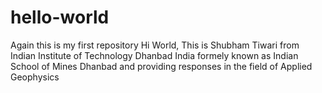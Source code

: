 # hello-world
Again this is my first repository
Hi World, This is Shubham Tiwari from Indian Institute of Technology Dhanbad India formely known as Indian School of Mines Dhanbad and providing responses in the field of Applied Geophysics
